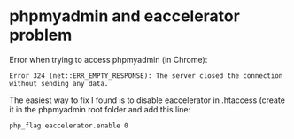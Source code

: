 phpmyadmin and eaccelerator problem
============================================

Error when trying to access phpmyadmin (in Chrome):

    Error 324 (net::ERR_EMPTY_RESPONSE): The server closed the connection without sending any data.

The easiest way to fix I found is to disable eaccelerator in .htaccess (create it in the phpmyadmin root folder and add this line:

    php_flag eaccelerator.enable 0

